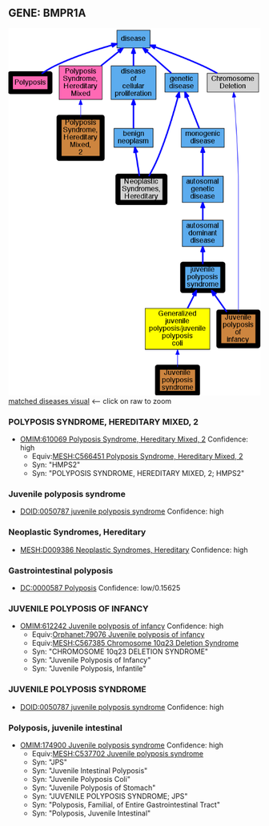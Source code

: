 
## GENE: BMPR1A

![image](BMPR1A.png)
[matched diseases visual](BMPR1A.png)  <-- click on raw to zoom


### POLYPOSIS SYNDROME, HEREDITARY MIXED, 2
 * [OMIM:610069 Polyposis Syndrome, Hereditary Mixed, 2](http://beta.monarchinitiative.org/disease/OMIM:610069) Confidence: high
    * Equiv:[MESH:C566451 Polyposis Syndrome, Hereditary Mixed, 2](http://beta.monarchinitiative.org/disease/MESH:C566451)
    * Syn: "HMPS2"
    * Syn: "POLYPOSIS SYNDROME, HEREDITARY MIXED, 2; HMPS2"

### Juvenile polyposis syndrome
 * [DOID:0050787 juvenile polyposis syndrome](http://beta.monarchinitiative.org/disease/DOID:0050787) Confidence: high

### Neoplastic Syndromes, Hereditary
 * [MESH:D009386 Neoplastic Syndromes, Hereditary](http://beta.monarchinitiative.org/disease/MESH:D009386) Confidence: high

### Gastrointestinal polyposis
 * [DC:0000587 Polyposis](http://beta.monarchinitiative.org/disease/DC:0000587) Confidence: low/0.15625

### JUVENILE POLYPOSIS OF INFANCY
 * [OMIM:612242 Juvenile polyposis of infancy](http://beta.monarchinitiative.org/disease/OMIM:612242) Confidence: high
    * Equiv:[Orphanet:79076 Juvenile polyposis of infancy](http://beta.monarchinitiative.org/disease/Orphanet:79076)
    * Equiv:[MESH:C567385 Chromosome 10q23 Deletion Syndrome](http://beta.monarchinitiative.org/disease/MESH:C567385)
    * Syn: "CHROMOSOME 10q23 DELETION SYNDROME"
    * Syn: "Juvenile Polyposis of Infancy"
    * Syn: "Juvenile Polyposis, Infantile"

### JUVENILE POLYPOSIS SYNDROME
 * [DOID:0050787 juvenile polyposis syndrome](http://beta.monarchinitiative.org/disease/DOID:0050787) Confidence: high

### Polyposis, juvenile intestinal
 * [OMIM:174900 Juvenile polyposis syndrome](http://beta.monarchinitiative.org/disease/OMIM:174900) Confidence: high
    * Equiv:[MESH:C537702 Juvenile polyposis syndrome](http://beta.monarchinitiative.org/disease/MESH:C537702)
    * Syn: "JPS"
    * Syn: "Juvenile Intestinal Polyposis"
    * Syn: "Juvenile Polyposis Coli"
    * Syn: "Juvenile Polyposis of Stomach"
    * Syn: "JUVENILE POLYPOSIS SYNDROME; JPS"
    * Syn: "Polyposis, Familial, of Entire Gastrointestinal Tract"
    * Syn: "Polyposis, Juvenile Intestinal"
